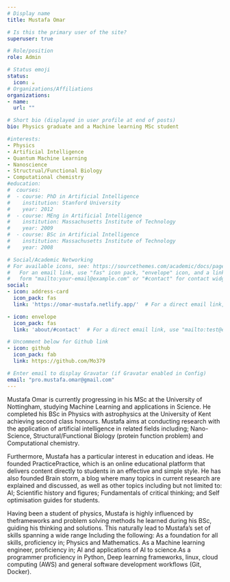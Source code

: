 ```yaml
---
# Display name
title: Mustafa Omar

# Is this the primary user of the site?
superuser: true

# Role/position
role: Admin

# Status emoji
status:
  icon: ☕️
# Organizations/Affiliations
organizations:
- name: 
  url: ""

# Short bio (displayed in user profile at end of posts)
bio: Physics graduate and a Machine learning MSc student

#interests:
- Physics
- Artificial Intelligence
- Quantum Machine Learning
- Nanoscience
- Structrual/Functional Biology
- Computational chemistry
#education:
#  courses:
#  - course: PhD in Artificial Intelligence
#    institution: Stanford University
#    year: 2012
#  - course: MEng in Artificial Intelligence
#    institution: Massachusetts Institute of Technology
#    year: 2009
#  - course: BSc in Artificial Intelligence
#    institution: Massachusetts Institute of Technology
#    year: 2008

# Social/Academic Networking
# For available icons, see: https://sourcethemes.com/academic/docs/page-builder/#icons
#   For an email link, use "fas" icon pack, "envelope" icon, and a link in the
#   form "mailto:your-email@example.com" or "#contact" for contact widget.
social:
- icon: address-card
  icon_pack: fas
  link: 'https://omar-mustafa.netlify.app/'  # For a direct email link, use "mailto:test@example.org".

- icon: envelope
  icon_pack: fas
  link: 'about/#contact'  # For a direct email link, use "mailto:test@example.org".

# Uncomment below for Github link
- icon: github
  icon_pack: fab
  link: https://github.com/Mo379

# Enter email to display Gravatar (if Gravatar enabled in Config)
email: "pro.mustafa.omar@gmail.com"
---
```

Mustafa Omar is currently progressing in his MSc at the University of Nottingham, studying Machine Learning and applications in Science. He completed his BSc in Physics with astrophysics at the University of Kent achieving second class honours. Mustafa aims at conducting research with the application of artificial intelligence in related fields including; Nano-Science, Structural/Functional Biology (protein function problem) and Computational chemistry.

Furthermore, Mustafa has a particular interest in education and ideas. He founded PracticePractice, which is an online educational platform that delivers content directly to students in an effective and simple style. He has also founded Brain storm, a blog where many topics in current research are explained and discussed, as well as other topics including but not limited to: AI; Scientific history and figures; Fundamentals of critical thinking; and Self optimisation guides for students.

Having been a student of physics, Mustafa is highly influenced by theframeworks and problem solving methods he learned during his BSc, guiding his thinking and solutions. This naturally lead to Mustafa’s set of skills spanning a wide range Including the following: As a foundation for all skills, proficiency in; Physics and Mathematics. As a Machine learning engineer, proficiency in; AI and applications of AI to science.As a programmer proficiency in Python, Deep learning frameworks, linux, cloud computing (AWS) and general software development workflows (Git, Docker). 
